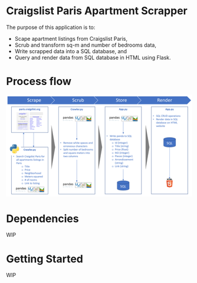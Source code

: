 # Craigslist Paris Apartment Scrapper
The purpose of this application is to:
- Scape apartment listings from Craigslist Paris,
- Scrub and transform sq-m and number of bedrooms data,
- Write scrapped data into a SQL database, and
- Query and render data from SQL database in HTML using Flask.

# Process flow
![Design Pattern](templates/Scraper-Process-Flow.PNG)

# Dependencies
WIP

# Getting Started
WIP